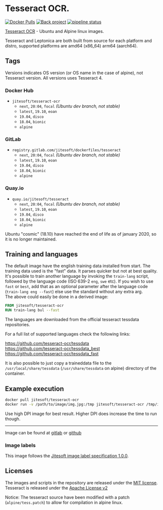 # Tesseract OCR.

[![Docker Pulls](https://img.shields.io/docker/pulls/jitesoft/tesseract-ocr.svg)](https://cloud.docker.com/u/jitesoft/repository/docker/jitesoft/tesseract-ocr)
[![Back project](https://img.shields.io/badge/Open%20Collective-Tip%20the%20devs!-blue.svg)](https://opencollective.com/jitesoft-open-source)
[![pipeline status](https://gitlab.com/jitesoft/dockerfiles/tesseract/badges/master/pipeline.svg)](https://gitlab.com/jitesoft/dockerfiles/tesseract/commits/master)

[Tesseract OCR](https://github.com/tesseract-ocr/tesseract) - Ubuntu and Alpine linux images.  

Tesseract and Leptonica are both built from source for each platform and distro, supported platforms are amd64 (x86_64) arm64 (aarch64).

## Tags

Versions indicates OS version (or OS name in the case of alpine), not Tesseract version. All versions uses Tesseract 4.

### Docker Hub

* `jitesoft/tesseract-ocr`
    * `next`, `20:04`, `focal` _(Ubuntu dev branch, not stable)_
    * `latest`, `19.10`, `eoan`
    * `19.04`, `disco`
    * `18.04`, `bionic`
    * `alpine`

### GitLab

* `registry.gitlab.com/jitesoft/dockerfiles/tesseract`
    * `next`, `20:04`, `focal` _(Ubuntu dev branch, not stable)_
    * `latest`, `19.10`, `eoan`
    * `19.04`, `disco`
    * `18.04`, `bionic`
    * `alpine`

### Quay.io

* `quay.io/jitesoft/tesseract`
    * `next`, `20:04`, `focal` _(Ubuntu dev branch, not stable)_
    * `latest`, `19.10`, `eoan`
    * `19.04`, `disco`
    * `18.04`, `bionic`
    * `alpine`

Ubuntu "cosmic" (18.10) have reached the end of life as of january 2020, so it is no longer maintained.

## Training and languages

The default image have the english training data installed from start. The training data used is the "fast" data. It parses quicker but not at best quality.  
It's possible to train another language by invoking the `train-lang` script, followed by the language code (ISO 639-2 `eng`, `swe` etc). If you wish to use `fast` or `best`, add that as an optional parameter after the language code (`train-lang eng --fast`) else use the standard without any extra arg.  
The above could easily be done in a derived image:

```dockerfile 
FROM jitesoft/tesseract-ocr
RUN train-lang bul --fast
```

The languages are downloaded from the official tesseract tessdata repositories.

For a full list of supported languages check the following links:

https://github.com/tesseract-ocr/tessdata  
https://github.com/tesseract-ocr/tessdata_best  
https://github.com/tesseract-ocr/tessdata_fast  

It is also possible to just copy a traineddata file to the `/usr/local/share/tessdata` (`/usr/share/tessdata` on alpine) directory of the container.

## Example execution

```bash
docker pull jitesoft/tesseract-ocr
docker run -v /path/to/image/img.jpg:/tmp jitesoft/tesseract-ocr /tmp/img.jpg stdout
```

Use high DPI image for best result. Higher DPI does increase the time to run though.

---

Image can be found at [gitlab](https://gitlab.com/jitesoft/dockerfiles/tesseract) or [github](https://github.com/jitesoft/docker-tesseract-ocr)

### Image labels

This image follows the [Jitesoft image label specification 1.0.0](https://gitlab.com/snippets/1866155).

## Licenses

The images and scripts in the repository are released under the [MIT license](https://gitlab.com/jitesoft/dockerfiles/tesseract/blob/master/LICENSE).  
Tesseract is released under the [Apache License v2](https://github.com/tesseract-ocr/tesseract/blob/master/LICENSE)  

Notice: The tesseract source have been modified with a patch (`alpine/tess.patch`) to allow for compilation in alpine linux.
